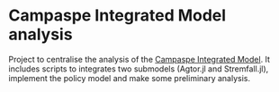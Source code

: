 # Campaspe Integrated Model analysis

Project to centralise the analysis of the [Campaspe Integrated Model](https://doi.org/10.1016/j.ejrh.2020.100669).
It includes scripts to integrates two submodels (Agtor.jl and Stremfall.jl), implement the policy model and make some
preliminary analysis.
